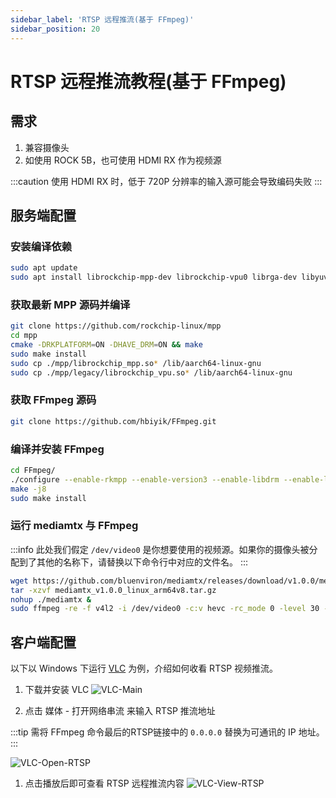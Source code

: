 ```yaml
---
sidebar_label: 'RTSP 远程推流(基于 FFmpeg)'
sidebar_position: 20
---
```


# RTSP 远程推流教程(基于 FFmpeg)

## 需求

1. 兼容摄像头
2. 如使用 ROCK 5B，也可使用 HDMI RX 作为视频源

:::caution
使用 HDMI RX 时，低于 720P 分辨率的输入源可能会导致编码失败
:::

## 服务端配置

### 安装编译依赖

```bash
sudo apt update
sudo apt install librockchip-mpp-dev librockchip-vpu0 librga-dev libyuv-dev libdrm-dev pkg-config libx264-dev build-essential git
```

### 获取最新 MPP 源码并编译
```bash
git clone https://github.com/rockchip-linux/mpp
cd mpp
cmake -DRKPLATFORM=ON -DHAVE_DRM=ON && make
sudo make install
sudo cp ./mpp/librockchip_mpp.so* /lib/aarch64-linux-gnu
sudo cp ./mpp/legacy/librockchip_vpu.so* /lib/aarch64-linux-gnu
```

### 获取 FFmpeg 源码

```bash
git clone https://github.com/hbiyik/FFmpeg.git
```
### 编译并安装 FFmpeg

```bash
cd FFmpeg/
./configure --enable-rkmpp --enable-version3 --enable-libdrm --enable-libx264 --enable-gpl
make -j8
sudo make install
```

### 运行 mediamtx 与 FFmpeg

:::info
此处我们假定 `/dev/video0` 是你想要使用的视频源。如果你的摄像头被分配到了其他的名称下，请替换以下命令行中对应的文件名。
:::

```bash
wget https://github.com/bluenviron/mediamtx/releases/download/v1.0.0/mediamtx_v1.0.0_linux_arm64v8.tar.gz
tar -xzvf mediamtx_v1.0.0_linux_arm64v8.tar.gz
nohup ./mediamtx &
sudo ffmpeg -re -f v4l2 -i /dev/video0 -c:v hevc -rc_mode 0 -level 30 -f rtsp rtsp://0.0.0.0:8554/stream
```

## 客户端配置

以下以 Windows 下运行 [VLC](https://www.videolan.org/vlc/) 为例，介绍如何收看 RTSP 视频推流。

1. 下载并安装 VLC
![VLC-Main](/img/general-tutorial/rtsp/VLC-Main.webp)

2. 点击 媒体 - 打开网络串流 来输入 RTSP 推流地址

:::tip
需将 FFmpeg 命令最后的RTSP链接中的 `0.0.0.0` 替换为可通讯的 IP 地址。
:::

![VLC-Open-RTSP](/img/general-tutorial/rtsp/VLC-Open-RTSP.webp)

1. 点击播放后即可查看 RTSP 远程推流内容
![VLC-View-RTSP](/img/general-tutorial/rtsp/VLC-View-RTSP.webp)